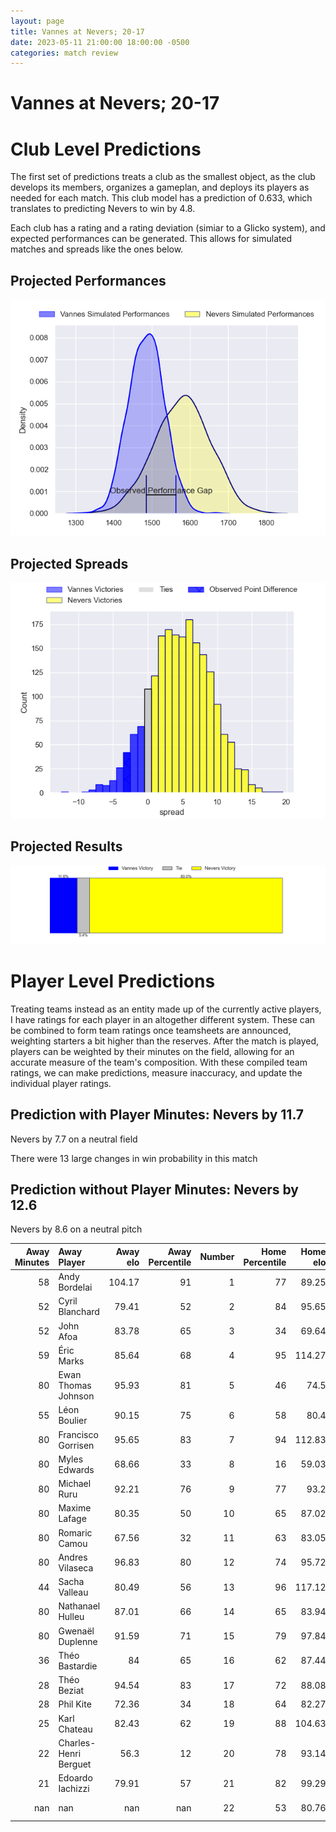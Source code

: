 ```yaml
---  
layout: page  
title: Vannes at Nevers; 20-17  
date: 2023-05-11 21:00:00 18:00:00 -0500  
categories: match review  
---
```

# Vannes at Nevers; 20-17

# Club Level Predictions


The first set of predictions treats a club as the smallest object, as the club develops its members, organizes a gameplan, and deploys its players as needed for each match. This club model has a prediction of 0.633, which translates to predicting Nevers to win by 4.8.

Each club has a rating and a rating deviation (simiar to a Glicko system), and expected performances can be generated. This allows for simulated matches and spreads like the ones below.
## Projected Performances


![Projected Performances](plots/performances_2023-05-11-Nevers-Vannes.png)
## Projected Spreads


![Projected Spreads](plots/spreads_2023-05-11-Nevers-Vannes.png)
## Projected Results


![Projected Results](plots/resultbar_2023-05-11-Nevers-Vannes.png)
# Player Level Predictions


Treating teams instead as an entity made up of the currently active players, I have ratings for each player in an altogether different system. These can be combined to form team ratings once teamsheets are announced, weighting starters a bit higher than the reserves. After the match is played, players can be weighted by their minutes on the field, allowing for an accurate measure of the team's composition. With these compiled team ratings, we can make predictions, measure inaccuracy, and update the individual player ratings.
## Prediction with Player Minutes: Nevers by 11.7


Nevers by 7.7 on a neutral field

There were 13 large changes in win probability in this match
## Prediction without Player Minutes: Nevers by 12.6


Nevers by 8.6 on a neutral pitch



|   Away Minutes | Away Player           |   Away elo |   Away Percentile |   Number |   Home Percentile |   Home elo | Home Player         |   Home Minutes |
|---------------:|:----------------------|-----------:|------------------:|---------:|------------------:|-----------:|:--------------------|---------------:|
|             58 | Andy Bordelai         |     104.17 |                91 |        1 |                77 |      89.25 | Kamaliele Tufele    |             51 |
|             52 | Cyril Blanchard       |      79.41 |                52 |        2 |                84 |      95.65 | Elia Elia           |             41 |
|             52 | John Afoa             |      83.78 |                65 |        3 |                34 |      69.64 | Cleopas Kundiona    |             47 |
|             59 | Éric Marks            |      85.64 |                68 |        4 |                95 |     114.27 | Maxence Barjaud     |             80 |
|             80 | Ewan Thomas Johnson   |      95.93 |                81 |        5 |                46 |      74.5  | Maka Polutele       |             58 |
|             55 | Léon Boulier          |      90.15 |                75 |        6 |                58 |      80.4  | Luka Plataret       |             58 |
|             80 | Francisco Gorrisen    |      95.65 |                83 |        7 |                94 |     112.83 | Hugues Bastide      |             60 |
|             80 | Myles Edwards         |      68.66 |                33 |        8 |                16 |      59.03 | Steven David        |             80 |
|             80 | Michael Ruru          |      92.21 |                76 |        9 |                77 |      93.2  | Yoan Cottin         |             80 |
|             80 | Maxime Lafage         |      80.35 |                50 |       10 |                65 |      87.02 | Yohan Le Bourhis    |             80 |
|             80 | Romaric Camou         |      67.56 |                32 |       11 |                63 |      83.05 | Lucas Blanc         |             80 |
|             80 | Andres Vilaseca       |      96.83 |                80 |       12 |                74 |      95.72 | Mattéo Faucher      |             76 |
|             44 | Sacha Valleau         |      80.49 |                56 |       13 |                96 |     117.12 | Alifereti Loaloa    |             80 |
|             80 | Nathanael Hulleu      |      87.01 |                66 |       14 |                65 |      83.94 | Christian Ambadiang |             80 |
|             80 | Gwenaël Duplenne      |      91.59 |                71 |       15 |                79 |      97.84 | Kylian Jaminet      |             80 |
|             36 | Théo Bastardie        |      84    |                65 |       16 |                62 |      87.44 | Issam Hamel         |             39 |
|             28 | Théo Beziat           |      94.54 |                83 |       17 |                72 |      88.08 | Ilia Kaikatsishvili |             33 |
|             28 | Phil Kite             |      72.36 |                34 |       18 |                64 |      82.27 | Aitor Kitutu        |             29 |
|             25 | Karl Chateau          |      82.43 |                62 |       19 |                88 |     104.63 | Senio Toleafoa      |             22 |
|             22 | Charles-Henri Berguet |      56.3  |                12 |       20 |                78 |      93.14 | Jason-Collin Fraser |             22 |
|             21 | Edoardo Iachizzi      |      79.91 |                57 |       21 |                82 |      99.29 | Kevin Noah          |             20 |
|            nan | nan                   |     nan    |               nan |       22 |                53 |      80.76 | Thomas Zenon        |              4 |

